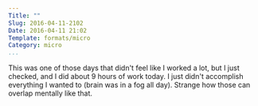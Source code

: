 ```yaml
---
Title: ""
Slug: 2016-04-11-2102
Date: 2016-04-11 21:02
Template: formats/micro
Category: micro
...
```


This was one of those days that didn't feel like I worked a lot, but I just checked, and I did about 9 hours of work today. I just didn't accomplish everything I wanted to (brain was in a fog all day). Strange how those can overlap mentally like that.
